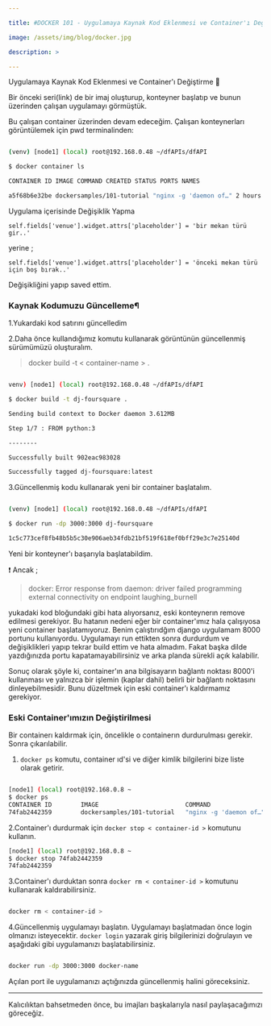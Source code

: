 ```yaml
---

title: #DOCKER 101 - Uygulamaya Kaynak Kod Eklenmesi ve Container'ı Değiştirme 🐳

image: /assets/img/blog/docker.jpg

description: >

---
```

Uygulamaya Kaynak Kod Eklenmesi ve Container'ı Değiştirme 🐳

Bir önceki seri(link) de bir imaj oluşturup, konteyner başlatıp ve bunun üzerinden çalışan uygulamayı görmüştük.

Bu çalışan container üzerinden devam edeceğim. Çalışan konteynerları görüntülemek için pwd terminalinden:

  

~~~bash

(venv) [node1] (local) root@192.168.0.48 ~/dfAPIs/dfAPI

$ docker container ls

CONTAINER ID IMAGE COMMAND CREATED STATUS PORTS NAMES

a5f68b6e32be dockersamples/101-tutorial "nginx -g 'daemon of…" 2 hours ago Up 2 hours 0.0.0.0:80->80/tcp ecstatic_hamilton

~~~

  

Uygulama içerisinde Değişiklik Yapma

  

    self.fields['venue'].widget.attrs['placeholder'] = 'bir mekan türü gir..'
    
      

yerine ;

  

    self.fields['venue'].widget.attrs['placeholder'] = 'önceki mekan türü için boş bırak..'
    
      

Değişikliğini yapıp saved ettim.

  

### Kaynak Kodumuzu Güncelleme¶

1.Yukardaki kod satırını güncelledim

2.Daha önce kullandığımız komutu kullanarak görüntünün güncellenmiş sürümümüzü oluşturalım.

  

> docker build -t < container-name > .



~~~bash

venv) [node1] (local) root@192.168.0.48 ~/dfAPIs/dfAPI

$ docker build -t dj-foursquare .

Sending build context to Docker daemon 3.612MB

Step 1/7 : FROM python:3

--------

Successfully built 902eac983028

Successfully tagged dj-foursquare:latest

~~~

  

3.Güncellenmiş kodu kullanarak yeni bir container başlatalım.

  

~~~bash

(venv) [node1] (local) root@192.168.0.48 ~/dfAPIs/dfAPI

$ docker run -dp 3000:3000 dj-foursquare

1c5c773cef8fb48b5b5c30e906aeb34fdb21bf519f618ef0bff29e3c7e25140d

~~~

 Yeni bir konteyner'ı başarıyla başlatabildim. 
 
❗ Ancak ;

> docker: Error response from daemon: driver failed programming external
> connectivity on endpoint laughing_burnell

yukadaki kod bloğundaki gibi hata alıyorsanız, eski konteynerın remove edilmesi gerekiyor.
Bu hatanın nedeni eğer bir container'ımız hala çalışıyosa yeni container başlatamıyoruz.
Benim çalıştırıdğım django uygulamam 8000 portunu kullanıyordu. Uygulamayı run ettikten sonra durdurdum ve değişiklikleri yapıp tekrar build ettim ve hata almadım. Fakat  başka dilde yazdığınızda portu kapatamayabilirsiniz ve arka planda sürekli açık kalabilir. 

Sonuç olarak şöyle ki, container'ın ana bilgisayarın bağlantı noktası 8000'i kullanması ve yalnızca bir işlemin (kaplar dahil) belirli bir bağlantı noktasını dinleyebilmesidir. Bunu düzeltmek için eski container'ı kaldırmamız gerekiyor. 

### Eski Container'ımızın Değiştirilmesi

Bir containerı kaldırmak için, öncelikle o containerın durdurulması gerekir. Sonra çıkarılabilir.
  
1. `docker ps` komutu, container ıd'si ve diğer kimlik bilgilerini bize liste olarak getirir.

~~~bash

[node1] (local) root@192.168.0.8 ~
$ docker ps
CONTAINER ID        IMAGE                        COMMAND                  CREATED             STATUS              PORTS                NAMES
74fab2442359        dockersamples/101-tutorial   "nginx -g 'daemon of…"   45 minutes ago      Up 45 minutes       0.0.0.0:80->80/tcp   charming_hopper
~~~


2.Container'ı durdurmak için `docker stop < container-id >` komutunu kullanın.

~~~bash
[node1] (local) root@192.168.0.8 ~
$ docker stop 74fab2442359
74fab2442359

~~~

3.Container'ı durduktan sonra `docker rm < container-id >` komutunu kullanarak kaldırabilirsiniz.

~~~bash

docker rm < container-id >

~~~

4.Güncellenmiş uygulamayı başlatın.
Uygulamayı başlatmadan önce login olmanızı isteyecektir. `docker login` yazarak giriş bilgilerinizi doğrulayın ve aşağıdaki gibi uygulamanızı başlatabilirsiniz.

~~~bash

docker run -dp 3000:3000 docker-name

~~~
  

Açılan port ile uygulamanızı açtığınızda güncellenmiş halini göreceksiniz.
 

***

Kalıcılıktan bahsetmeden önce, bu imajları başkalarıyla nasıl paylaşacağımızı göreceğiz.